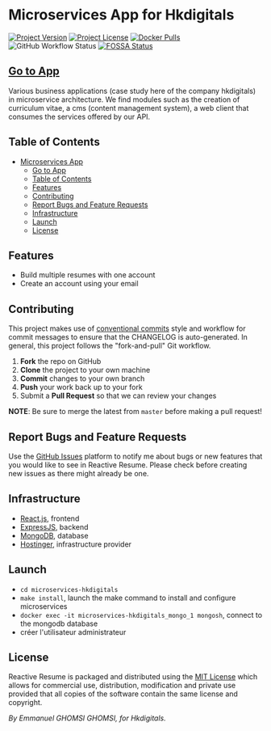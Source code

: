 # Microservices App for Hkdigitals

[![Project Version](https://img.shields.io/github/package-json/v/Emmanuel-Ghomsi/microservices-hkdigitals?style=flat-square)](https://github.com/Emmanuel-Ghomsi/microservices-hkdigitals/releases)
[![Project License](https://img.shields.io/github/license/Emmanuel-Ghomsi/microservices-hkdigitals?style=flat-square)](https://github.com/Emmanuel-Ghomsi/microservices-hkdigitals/blob/main/LICENSE)
[![Docker Pulls](https://img.shields.io/docker/pulls/Emmanuel-Ghomsi/microservices-hkdigitals?style=flat-square)](https://hub.docker.com/r/Emmanuel-Ghomsi/microservices-hkdigitals)
![GitHub Workflow Status](https://img.shields.io/github/workflow/status/Emmanuel-Ghomsi/microservices-hkdigitals/Build%20and%20Push%20Docker%20Image?label=docker%20build&style=flat-square)
[![FOSSA Status](https://app.fossa.com/api/projects/git%2Bgithub.com%2FAmruthPillai%2FReactive-Resume.svg?type=shield)](https://app.fossa.com/projects/git%2Bgithub.com%2FAmruthPillai%2FReactive-Resume?ref=badge_shield)

## [Go to App](https://hkdigitals.com)

Various business applications (case study here of the company hkdigitals) in microservice architecture.
We find modules such as the creation of curriculum vitae, a cms (content management system), a web client that consumes the services offered by our API.

## Table of Contents

- [Microservices App](#microservices-app)
  - [Go to App](https://hkdigitals.com)
  - [Table of Contents](#table-of-contents)
  - [Features](#features)
  - [Contributing](#contributing)
  - [Report Bugs and Feature Requests](#report-bugs-and-feature-requests)
  - [Infrastructure](#infrastructure)
  - [Launch](#launch)
  - [License](#license)

## Features

- Build multiple resumes with one account
- Create an account using your email

## Contributing

This project makes use of [conventional commits](https://www.conventionalcommits.org/en/v1.0.0/) style and workflow for commit messages to ensure that the CHANGELOG is auto-generated. In general, this project follows the "fork-and-pull" Git workflow.

1. **Fork** the repo on GitHub
2. **Clone** the project to your own machine
3. **Commit** changes to your own branch
4. **Push** your work back up to your fork
5. Submit a **Pull Request** so that we can review your changes

**NOTE**: Be sure to merge the latest from `master` before making a pull request!

## Report Bugs and Feature Requests

Use the [GitHub Issues](https://github.com/Emmanuel-Ghomsi/microservices-hkdigitals/issues/new/choose) platform to notify me about bugs or new features that you would like to see in Reactive Resume. Please check before creating new issues as there might already be one.

## Infrastructure

- [React.js](https://fr.reactjs.org/), frontend
- [ExpressJS](https://expressjs.com/), backend
- [MongoDB](https://mongodb.com/), database
- [Hostinger](https://www.hostinger.fr/), infrastructure provider

## Launch
- `cd microservices-hkdigitals`
- `make install`, launch the make command to install and configure microservices
- `docker exec -it microservices-hkdigitals_mongo_1 mongosh`, connect to the mongodb database
- créer l'utilisateur administrateur

## License

Reactive Resume is packaged and distributed using the [MIT License](https://choosealicense.com/licenses/mit/) which allows for commercial use, distribution, modification and private use provided that all copies of the software contain the same license and copyright.

_By Emmanuel GHOMSI GHOMSI, for Hkdigitals._

